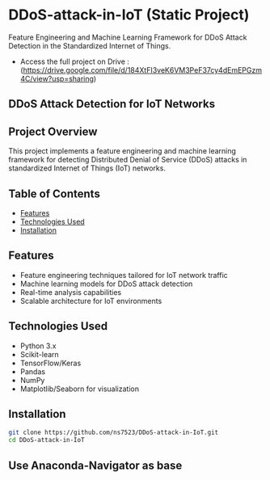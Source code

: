 # DDoS-attack-in-IoT (Static Project)
Feature Engineering and Machine Learning Framework for DDoS Attack Detection in the Standardized Internet of Things.
- Access the full project on Drive  : (https://drive.google.com/file/d/184XtFI3veK6VM3PeF37cy4dEmEPGzm4C/view?usp=sharing)

## DDoS Attack Detection for IoT Networks
## Project Overview
This project implements a feature engineering and machine learning framework for detecting Distributed Denial of Service (DDoS) attacks in standardized Internet of Things (IoT) networks.

## Table of Contents
- [Features](#features)
- [Technologies Used](#technologies-used)
- [Installation](#installation)

## Features
- Feature engineering techniques tailored for IoT network traffic
- Machine learning models for DDoS attack detection
- Real-time analysis capabilities
- Scalable architecture for IoT environments

## Technologies Used
- Python 3.x
- Scikit-learn
- TensorFlow/Keras
- Pandas
- NumPy
- Matplotlib/Seaborn for visualization

## Installation
```bash
git clone https://github.com/ns7523/DDoS-attack-in-IoT.git
cd DDoS-attack-in-IoT
```
## Use Anaconda-Navigator as base
